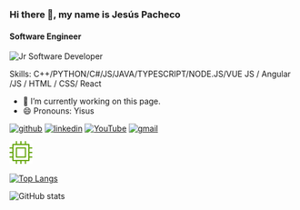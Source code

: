 ### Hi there 👋, my name is Jesús Pacheco
#### Software Engineer 
![Jr Software Developer](https://i.pinimg.com/originals/46/9b/56/469b56b2cb73b46e5866a2454df2260b.png)

Skills: C++/PYTHON/C#/JS/JAVA/TYPESCRIPT/NODE.JS/VUE JS / Angular /JS / HTML / CSS/ React

- 🔭 I’m currently working on this page. 
- 😄 Pronouns: Yisus 


[<img src='https://cdn.jsdelivr.net/npm/simple-icons@3.0.1/icons/github.svg' alt='github' height='40'>](https://github.com/JesussPacheco)  [<img src='https://cdn.jsdelivr.net/npm/simple-icons@3.0.1/icons/linkedin.svg' alt='linkedin' height='40'>](https://www.linkedin.com/in/jesús-pacheco//)  [<img src='https://cdn.jsdelivr.net/npm/simple-icons@3.0.1/icons/youtube.svg' alt='YouTube' height='40'>](https://www.youtube.com/channel/UCvcm1rLhmbSzEAzPjcCHLzA)  [<img src='https://cdn.jsdelivr.net/npm/simple-icons@3.0.1/icons/gmail.svg' alt='gmail' height='40'>](jesuspacheco0219@gmail.com)  

<a href='https://docs.github.com/en/developers'><img src='https://raw.githubusercontent.com/acervenky/animated-github-badges/master/assets/devbadge.gif' width='40' height='40'></a> 

[![Top Langs](https://github-readme-stats.vercel.app/api/top-langs/?username=JesussPacheco)](https://github.com/anuraghazra/github-readme-stats)

![GitHub stats](https://github-readme-stats.vercel.app/api?username=JesussPacheco&show_icons=true)  

